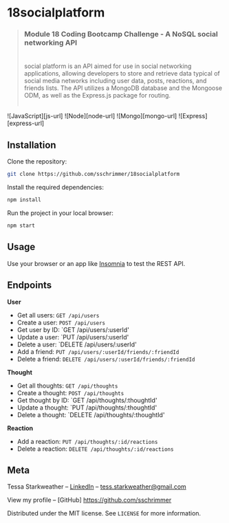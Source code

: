 # 18socialplatform
>### Module 18 Coding Bootcamp Challenge - A NoSQL social networking API <br><br>
>  social platform is an API aimed for use in social networking applications, allowing developers to store and retrieve data typical of social media networks including user data, posts, reactions, and friends lists. The API utilizes a MongoDB database and the Mongoose ODM, as well as the Express.js package for routing. <br><br>

![JavaScript][js-url]
![Node][node-url]
![Mongo][mongo-url]
![Express][express-url]

## Installation

Clone the repository:

```sh
git clone https://github.com/sschrimmer/18socialplatform
```

Install the required dependencies:

```sh
npm install
```

Run the project in your local browser:

```sh
npm start
```


## Usage

Use your browser or an app like [Insomnia](https://insomnia.rest/) to test the REST API.

## Endpoints

**User**
- Get all users:        `GET /api/users`
- Create a user:        `POST /api/users`
- Get user by ID:       `GET /api/users/:userId'
- Update a user:        `PUT /api/users/:userId'
- Delete a user:        `DELETE /api/users/:userId'
- Add a friend:         `PUT /api/users/:userId/friends/:friendId`
- Delete a friend:      `DELETE /api/users/:userId/friends/:friendId`

**Thought**
- Get all thoughts:     `GET /api/thoughts`
- Create a thought:     `POST /api/thoughts`
- Get thought by ID:    `GET /api/thoughts/:thoughtId'
- Update a thought:     `PUT /api/thoughts/:thoughtId'
- Delete a thought:     `DELETE /api/thoughts/:thoughtId'

**Reaction**
- Add a reaction:       `PUT /api/thoughts/:id/reactions`
- Delete a reaction:    `DELETE /api/thoughts/:id/reactions`

## Meta

Tessa Starkweather – [LinkedIn](https://www.linkedin.com/in/tessa-starkweather-b61941200/) – tess.starkweather@gmail.com

View my profile – [GitHub] https://github.com/sschrimmer

Distributed under the MIT license. See ``LICENSE`` for more information.
